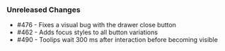 ### Unreleased Changes

<!--
Example: - #123 - Adds new Button component prop `active`
Example: - #456 - Deprecates Tab prop `tabs`
-->

- #476 - Fixes a visual bug with the drawer close button
- #462 - Adds focus styles to all button variations
- #490 - Toolips wait 300 ms after interaction before becoming visible
